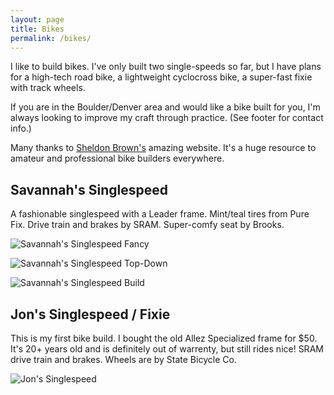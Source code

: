 ```yaml
---
layout: page
title: Bikes
permalink: /bikes/
---
```


I like to build bikes. I've only built two single-speeds so far, but I have plans for a high-tech road bike, a lightweight cyclocross bike, a super-fast fixie with track wheels.

If you are in the Boulder/Denver area and would like a bike built for you, I'm always looking to improve my craft through practice. (See footer for contact info.)

Many thanks to [Sheldon Brown's](http://sheldonbrown.com/) amazing website. It's a huge resource to amateur and professional bike builders everywhere.

## Savannah's Singlespeed

A fashionable singlespeed with a Leader frame. Mint/teal tires from Pure Fix. Drive train and brakes by SRAM. Super-comfy seat by Brooks.

![Savannah's Singlespeed Fancy](https://igcdn-photos-h-a.akamaihd.net/hphotos-ak-xaf1/t51.2885-15/10953735_472669332884983_1131746464_n.jpg)

![Savannah's Singlespeed Top-Down](https://igcdn-photos-f-a.akamaihd.net/hphotos-ak-xaf1/t51.2885-15/11055541_925125920865445_1117277145_n.jpg)

![Savannah's Singlespeed Build](https://igcdn-photos-g-a.akamaihd.net/hphotos-ak-xfa1/t51.2885-15/10950467_925575020786990_1339912801_n.jpg)

## Jon's Singlespeed / Fixie

This is my first bike build. I bought the old Allez Specialized frame for $50. It's 20+ years old and is definitely out of warrenty, but still rides nice! SRAM drive train and brakes. Wheels are by State Bicycle Co.

![Jon's Singlespeed](https://igcdn-photos-c-a.akamaihd.net/hphotos-ak-xpa1/t51.2885-15/1963096_284280198429290_1979781611_n.jpg)